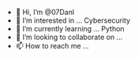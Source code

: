 - 👋 Hi, I’m @07Danl
- 👀 I’m interested in ... Cybersecurity
- 🌱 I’m currently learning ... Python
- 💞️ I’m looking to collaborate on ...
- 📫 How to reach me ...

<!---
07Danl/07Danl is a ✨ special ✨ repository because its `README.md` (this file) appears on your GitHub profile.
You can click the Preview link to take a look at your changes.
--->
